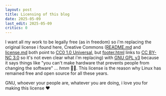 ```yaml
---
layout: post
title: Licensing of this blog
date: 2025-05-09
last_edit: 2025-05-09
critics: 0
---
```


I want all my work to be legally free (as in freedom) so i'm replacing the original license i found here, Creative Commons ([README.md](https://github.com/brainfucksec/brainfucksec.github.io/blob/master/README.md) and [license.md](https://github.com/brainfucksec/brainfucksec.github.io/blob/master/license.md) both point to [CC0 1.0 Universal](https://creativecommons.org/publicdomain/zero/1.0/deed.en), but [footer.html](https://github.com/brainfucksec/brainfucksec.github.io/blob/master/_includes/footer.html) links to [CC BY-NC 3.0](https://creativecommons.org/licenses/by-nc/3.0/deed.en_US) so it's not even clear what i'm replacing) with [GNU GPL v3](https://www.gnu.org/licenses/gpl-3.0.html) because it says things like "you can't make hardware that prevents people from changing the software" ... *hmm* 🤔🍎. This license is the reason why Linux has remained free and open source for all these years.

GNU, whoever your people are, whatever you are doing, i love you for making this license ♥️
